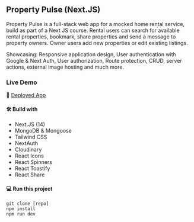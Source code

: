 ## Property Pulse (Next.JS)

Property Pulse is a full-stack web app for a mocked home rental service, build as part of a Next JS course. Rental users can search for available rental properties, bookmark, share properties and send a message to property owners. Owner users add new properties or edit existing listings.

Showcasing: Responsive application design, User authentication with Google & Next Auth, User authorization, Route protection, CRUD, server actions, external image hosting and much more.

### Live Demo

🚀 [Deployed App](https://property-pulse-two-nu.vercel.app/)

#### 🛠️ Build with

- Next.JS (14)
- MongoDB & Mongoose
- Tailwind CSS
- NextAuth
- Cloudinary
- React Icons
- React Spinners
- React Toastify
- React Share

#### 💻 Run this project

```
git clone [repo]
npm install
npm run dev
```
